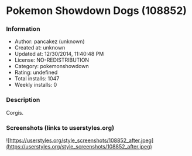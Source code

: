 # Pokemon Showdown Dogs (108852)

### Information
- Author: pancakez (unknown)
- Created at: unknown
- Updated at: 12/30/2014, 11:40:48 PM
- License: NO-REDISTRIBUTION
- Category: pokemonshowdown
- Rating: undefined
- Total installs: 1047
- Weekly installs: 0


### Description
Corgis.


### Screenshots (links to userstyles.org)
![https://userstyles.org/style_screenshots/108852_after.jpeg](https://userstyles.org/style_screenshots/108852_after.jpeg)


